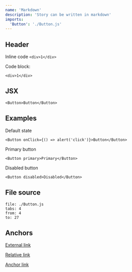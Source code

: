 ```yaml
---
name: 'Markdown'
description: 'Story can be written in markdown'
imports:
  'Button': './Button.js'
---
```


## Header

Inline code `<div>1</div>`

Code block:
```
<div>1</div>
```

## JSX

```render
<Button>Button</Button>
```

## Examples

Default state

```example
<Button onClick={() => alert('click')}>Button</Button>
```

Primary button

```example
<Button primary>Primary</Button>
```

Disabled button

```example
<Button disabled>Disabled</Button>
```

## File source

```source
file: ./Button.js
tabs: 4
from: 4
to: 27
```

## Anchors

[External link](http://google.com)

[Relative link](/example/props)

[Anchor link](#examples)

